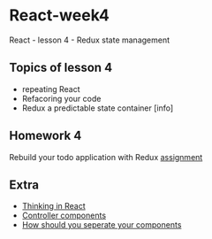 # React-week4
React - lesson 4 - Redux state management 

## Topics of lesson 4

- repeating React
- Refacoring your code
- Redux a predictable state container [info]

## Homework 4

Rebuild your todo application with Redux [assignment](https://github.com/HackYourFutureBelgium/React-week4/tree/master/homework%204)

## Extra

- [Thinking in React](https://reactjs.org/docs/thinking-in-react.html)
- [Controller components](https://frontarm.com/articles/controller-components/)
- [How should you seperate your components](https://frontarm.com/articles/how-should-i-separate-components/)
